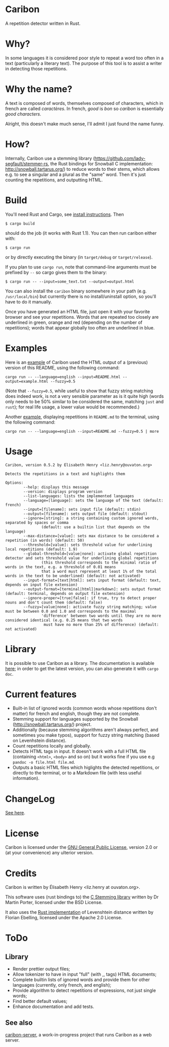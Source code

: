 Caribon
=======

A repetition detector written in Rust.

Why?
====

In some languages it is considered poor style to repeat a
word too often in a text (particularly a literary text). The purpose
of this tool is to assist a writer in detecting those repetitions.

Why the name?
=============

A text is composed of words, themselves composed of characters, which
in french are called *caractères*. In french, *good* is *bon* so
*caribon* is essentially *good characters*.

Alright, this doesn't make much sense, I'll admit I just found the
name funny.

How?
====

Internally, Caribon use a stemming library
(https://github.com/lady-segfault/stemmer-rs, the Rust bindings for
Snowball C implementation: http://snowball.tartarus.org/) to reduce
words to their stems, which allows e.g. to see a singular and a plural
as the "same" word. Then it's just counting the repetitions, and
outputting HTML.

Build
=====

You'll need Rust and Cargo, see [install instructions](http://www.rust-lang.org/install.html). Then

`$ cargo build`

should do the job (it works with Rust 1.1). You can then run caribon either with:

`$ cargo run`

or by directly executing the binary (in `target/debug` or
`target/release`).

If you plan to use `cargo run`, note that command-line arguments must
be prefixed by `--` so cargo gives them to the binary: 

`$ cargo run -- --input=some_text.txt --output=output.html`

You can also install the `caribon` binary somewhere in your path
(e.g. `/usr/local/bin`) but currently there is no install/uninstall
option, so you'll have to do it manually.

Once you have generated an HTML file, just open it with your favorite
browser and see your repetitions. Words that are repeated too closely
are underlined in green, orange and red (depending on the number of
repetitions); words that appear globally too often are underlined in blue.

Examples
========

Here is an
[example](https://lady-segfault.github.io/caribon-examples/example_readme.html)
of Caribon used the HTML output of a (previous) version of this 
README, using the following command:

`cargo run -- --language=english --input=README.html
--output=example.html --fuzzy=0.5`

(Note that `--fuzzy=0.5`, while useful to show that fuzzy string
matching does indeed work, is not a very sensible parameter as is it
quite high (words only needs to be 50% similar to be considered the
same, matching `just` and `rust`); for real life usage, a lower value
would be recommended.)

Another [example](example/screenshot.png), displaying repetitions in
`README.md` to the terminal, using the following command:

`cargo run -- --language=english --input=README.md --fuzzy=0.5 | more`


Usage
=====

```
Caribon, version 0.5.2 by Élisabeth Henry <liz.henry@ouvaton.org>

Detects the repetitions in a text and highlights them

Options:
        --help: displays this message
        --version: displays program version
        --list-languages: lists the implemented languages
        --language=[language]: sets the language of the text (default: french)
        --input=[filename]: sets input file (default: stdin)
        --output=[filename]: sets output file (default: stdout)
        --ignore=[string]: a string containing custom ignored words, separated by spaces or comma
                (default: use a builtin list that depends on the language)
        --max-distance=[value]: sets max distance to be considered a repetition (in words) (default: 50)
        --threshold=[value]: sets threshold value for underlining local repetitions (default: 1.9)
        --global-threshold=[value|none]: activate global repetition detector and sets threshold value for underlining global repetitions
                (this threshold corresponds to the minimal ratio of words in the text, e.g. a threshold of 0.01 means
                that a word must represent at least 1% of the total words in the text to be underlined) (default: not activated)
        --input-format=[text|html]: sets input format (default: text, depends on input file extension)
        --output-format=[terminal|html]|markdown]: sets output format (default: terminal, depends on output file extension)
        --ignore-proper=[true|false]: if true, try to detect proper nouns and don't count them (default: false)
        --fuzzy=[value|none]: activate fuzzy string matching; value must be between 0.0 and 1.0 and corresponds to the maximal
                'difference' between two words until they are no more considered identical (e.g. 0.25 means that two words
                 must have no more than 25% of difference) (default: not activated)
```

Library
=======

It is possible to use Caribon as a library. The documentation is
available [here](http://lady-segfault.github.io/caribon/index.html); in order to
get the latest version, you can also generate it with
`cargo doc`.

Current features
================

* Built-in list of ignored words (common words whose repetitions don't
  matter) for french and english, though they are not complete.
* Stemming support for languages supported by the Snowball (http://snowball.tartarus.org/)
  project.
* Additionally (because stemming algorithms aren't always perfect, and sometimes
  you make typos), support for fuzzy string matching (based on Levenhstein distance).
* Count repetitions locally and globally.
* Detects HTML tags in input. It doesn't work with a full HTML file
  (containing `<html>`, `<body>` and so on) but it works fine if you
  use e.g `pandoc -o file.html file.md`.
* Outputs a basic HTML files which higlights the detected repetitions,
  or directly to the terminal, or to a Markdown file (with less useful information).

ChangeLog
=========

[See here](ChangeLog.md).

License
=======

Caribon is licensed under the [GNU General Public License](LICENSE), version 2.0
or (at your convenience) any ulterior version.

Credits
=======

Caribon is written by Élisabeth Henry <liz.henry at ouvaton.org>.

This software uses (rust bindings to) the
[C Stemming library](http://snowball.tartarus.org/dist/libstemmer_c.tgz)
written by Dr Martin Porter, licensed under the BSD License.

It also uses the [Rust implementation](https://crates.io/crates/edit-distance) of
Levenshtein distance written by Florian Ebelling, licensed under the Apache 2.0 License.

ToDo 
====

Library
-------
* Render prettier output files;
* Allow tokenizer to have in input "full" (with <html>,<head>,<body>
  tags) HTML documents;
* Complete builtin lists of ignored words and provide them for other
  languages (currently, only french, and english);
* Provide algorithm to detect repetitions of expressions, not just
  single words;
* Find better default values;
* Enhance documentation and add tests.

See also 
---------

[caribon-server](https://github.com/lady-segfault/caribon-server), a
work-in-progress project that runs Caribon as a web server.
